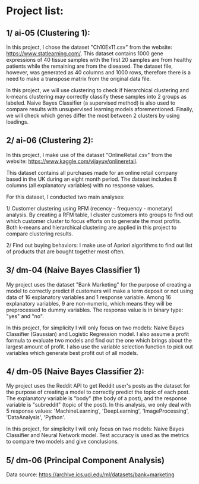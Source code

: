 # Project list:

## 1/ ai-05 (Clustering 1):

In this project, I chose the dataset "Ch10Ex11.csv" from the website: https://www.statlearning.com/. This dataset contains 1000 gene expressions of 40 tissue samples with the first 20 samples are from healthy patients while the remaining are from the diseased. The dataset file, however, was generated as 40 columns and 1000 rows, therefore there is a need to make a transpose matrix from the original data file.

In this project, we will use clustering to check if hierarchical clustering and k-means clustering may correctly classify these samples into 2 groups as labeled. Naive Bayes Classifier (a supervised method) is also used to compare results with unsupervised learning models aforementioned. Finally, we will check which genes differ the most between 2 clusters by using loadings.

## 2/ ai-06 (Clustering 2):

In this project, I make use of the dataset "OnlineRetail.csv" from the website: https://www.kaggle.com/vijayuv/onlineretail.

This dataset contains all purchases made for an online retail company based in the UK during an eight month period. The dataset includes 8 columns (all explanatory variables) with no response values. 

For this dataset, I conducted two main analyses:

1/ Customer clustering using RFM (recency - frequency - monetary) analysis. By creating a RFM table, I cluster customers into groups to find out which customer cluster to focus efforts on to generate the most profits. Both k-means and hierarchical clustering are applied in this project to compare clustering results.

2/ Find out buying behaviors: I make use of Apriori algorithms to find out list of products that are bought together most often.

## 3/ dm-04 (Naive Bayes Classifier 1)

My project uses the dataset "Bank Marketing" for the purpose of creating a model to correctly predict if customers will make a term deposit or not using data of 16 explanatory variables and 1 response variable. Among 16 explanatory variables, 9 are non-numeric, which means they will be preprocessed to dummy variables. The response value is in binary type: "yes" and "no".

In this project, for simplicity I will only focus on two models: Naive Bayes Classifier (Gaussian) and Logistic Regression model. I also assume a profit formula to evaluate two models and find out the one which brings about the largest amount of profit. I also use the variable selection function to pick out variables which generate best profit out of all models.

## 4/ dm-05 (Naive Bayes Classifier 2):

My project uses the Reddit API to get Reddit user's posts as the dataset for the purpose of creating a model to correctly predict the topic of each post. The explanatory variable is "body" (the body of a post), and the response variable is "subreddit" (topic of the post). In this analysis, we only deal with 5 response values: 'MachineLearning', 'DeepLearning', 'ImageProcessing', 'DataAnalysis', 'Python'.

In this project, for simplicity I will only focus on two models: Naive Bayes Classifier and Neural Network model. Test accuracy is used as the metrics to compare two models and give conclusions.

## 5/ dm-06 (Principal Component Analysis)

Data source: https://archive.ics.uci.edu/ml/datasets/bank+marketing
